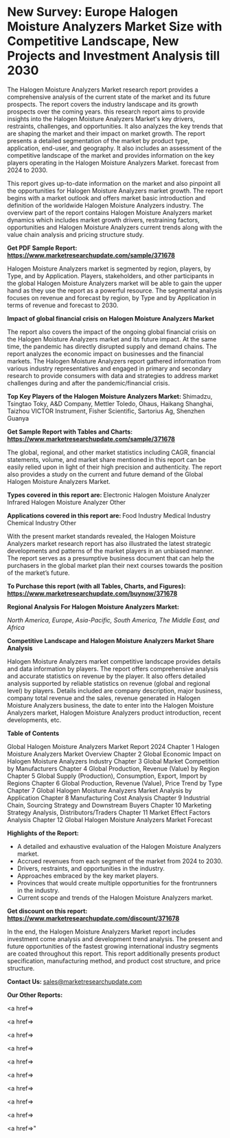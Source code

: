 # New Survey: Europe Halogen Moisture Analyzers Market Size with Competitive Landscape, New Projects and Investment Analysis till 2030

The Halogen Moisture Analyzers Market research report provides a comprehensive analysis of the current state of the market and its future prospects. The report covers the industry landscape and its growth prospects over the coming years. this research report aims to provide insights into the Halogen Moisture Analyzers Market's key drivers, restraints, challenges, and opportunities. It also analyzes the key trends that are shaping the market and their impact on market growth. The report presents a detailed segmentation of the market by product type, application, end-user, and geography. It also includes an assessment of the competitive landscape of the market and provides information on the key players operating in the Halogen Moisture Analyzers Market. forecast from 2024 to 2030.

This report gives up-to-date information on the market and also pinpoint all the opportunities for Halogen Moisture Analyzers market growth. The report begins with a market outlook and offers market basic introduction and definition of the worldwide Halogen Moisture Analyzers industry. The overview part of the report contains Halogen Moisture Analyzers market dynamics which includes market growth drivers, restraining factors, opportunities and Halogen Moisture Analyzers current trends along with the value chain analysis and pricing structure study.

<strong><b>Get PDF Sample Report: <a href=https://www.marketresearchupdate.com/sample/371678>https://www.marketresearchupdate.com/sample/371678</a></b></strong>

Halogen Moisture Analyzers market is segmented by region, players, by Type, and by Application. Players, stakeholders, and other participants in the global Halogen Moisture Analyzers market will be able to gain the upper hand as they use the report as a powerful resource. The segmental analysis focuses on revenue and forecast by region, by Type and by Application in terms of revenue and forecast to 2030.

<strong><b>Impact of global financial crisis on Halogen Moisture Analyzers Market</b></strong>

The report also covers the impact of the ongoing global financial crisis on the Halogen Moisture Analyzers market and its future impact. At the same time, the pandemic has directly disrupted supply and demand chains. The report analyzes the economic impact on businesses and the financial markets. The Halogen Moisture Analyzers report gathered information from various industry representatives and engaged in primary and secondary research to provide consumers with data and strategies to address market challenges during and after the pandemic/financial crisis.

<strong><b>Top Key Players of the Halogen Moisture Analyzers Market:
</b></strong>Shimadzu, Tsingtao Toky, A&D Company, Mettler Toledo, Ohaus, Haikang Shanghai, Taizhou VICTOR Instrument, Fisher Scientific, Sartorius Ag, Shenzhen Guanya<strong><b>
</b></strong>

<strong><b>Get Sample Report with Tables and Charts: <a href=https://www.marketresearchupdate.com/sample/371678>https://www.marketresearchupdate.com/sample/371678</a></b></strong>

The global, regional, and other market statistics including CAGR, financial statements, volume, and market share mentioned in this report can be easily relied upon in light of their high precision and authenticity. The report also provides a study on the current and future demand of the Global Halogen Moisture Analyzers Market.

<strong><b>Types covered in this report are:
</b></strong>Electronic Halogen Moisture Analyzer
Infrared Halogen Moisture Analyzer
Other<strong><b>
</b></strong>

<strong><b>Applications covered in this report are:
</b></strong>Food Industry
Medical Industry
Chemical Industry
Other<strong><b>
</b></strong>

With the present market standards revealed, the Halogen Moisture Analyzers market research report has also illustrated the latest strategic developments and patterns of the market players in an unbiased manner. The report serves as a presumptive business document that can help the purchasers in the global market plan their next courses towards the position of the market’s future.

<strong><b>To Purchase this report (with all Tables, Charts, and Figures): <a href=https://www.marketresearchupdate.com/buynow/371678>https://www.marketresearchupdate.com/buynow/371678</a></b></strong>

<strong><b>Regional Analysis For Halogen Moisture Analyzers Market:</b></strong>

<em><i>North America, Europe, Asia-Pacific, South America, The Middle East, and Africa</i></em>

<strong><b>Competitive Landscape and Halogen Moisture Analyzers Market Share Analysis</b></strong>

Halogen Moisture Analyzers market competitive landscape provides details and data information by players. The report offers comprehensive analysis and accurate statistics on revenue by the player. It also offers detailed analysis supported by reliable statistics on revenue (global and regional level) by players. Details included are company description, major business, company total revenue and the sales, revenue generated in Halogen Moisture Analyzers business, the date to enter into the Halogen Moisture Analyzers market, Halogen Moisture Analyzers product introduction, recent developments, etc.

<strong><b>Table of Contents</b></strong>

Global Halogen Moisture Analyzers Market Report 2024
Chapter 1 Halogen Moisture Analyzers Market Overview
Chapter 2 Global Economic Impact on Halogen Moisture Analyzers Industry
Chapter 3 Global Market Competition by Manufacturers
Chapter 4 Global Production, Revenue (Value) by Region
Chapter 5 Global Supply (Production), Consumption, Export, Import by Regions
Chapter 6 Global Production, Revenue (Value), Price Trend by Type
Chapter 7 Global Halogen Moisture Analyzers Market Analysis by Application
Chapter 8 Manufacturing Cost Analysis
Chapter 9 Industrial Chain, Sourcing Strategy and Downstream Buyers
Chapter 10 Marketing Strategy Analysis, Distributors/Traders
Chapter 11 Market Effect Factors Analysis
Chapter 12 Global Halogen Moisture Analyzers Market Forecast

<strong><b>Highlights of the Report:</b></strong>

- A detailed and exhaustive evaluation of the Halogen Moisture Analyzers market.
- Accrued revenues from each segment of the market from 2024 to 2030.
- Drivers, restraints, and opportunities in the industry.
- Approaches embraced by the key market players.
- Provinces that would create multiple opportunities for the frontrunners in the industry.
- Current scope and trends of the Halogen Moisture Analyzers market.

<strong><b>Get discount on this report: <a href=https://www.marketresearchupdate.com/discount/371678>https://www.marketresearchupdate.com/discount/371678</a></b></strong>

In the end, the Halogen Moisture Analyzers Market report includes investment come analysis and development trend analysis. The present and future opportunities of the fastest growing international industry segments are coated throughout this report. This report additionally presents product specification, manufacturing method, and product cost structure, and price structure.

<strong><b>Contact Us:
</b></strong>sales@marketresearchupdate.com

<strong>Our Other Reports:</strong>

<a href=></a>

<a href=></a>

<a href=></a>

<a href=></a>

<a href=></a>

<a href=></a>

<a href=></a>

<a href=></a>

<a href=></a>

<a href=></a>"
